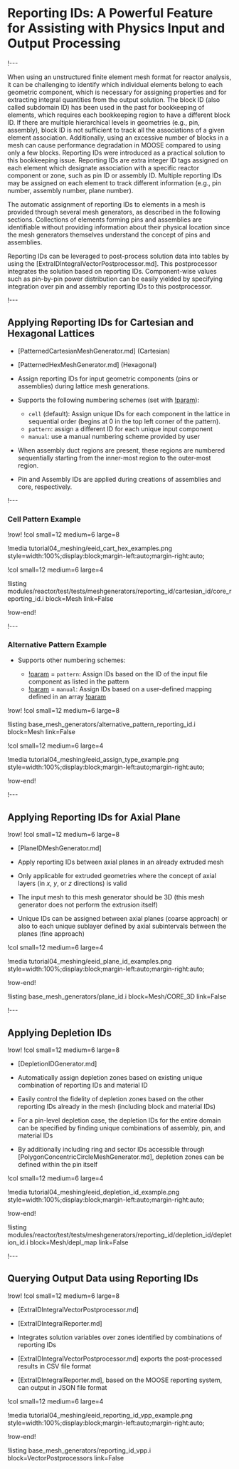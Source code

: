 # Reporting IDs: A Powerful Feature for Assisting with Physics Input and Output Processing

!---

When using an unstructured finite element mesh format for reactor analysis, it can be challenging to identify which individual elements belong to each geometric component, which is necessary for assigning properties and for extracting integral quantities from the output solution. The block ID (also called subdomain ID) has been used in the past for bookkeeping of elements, which requires each bookkeeping region to have a different block ID. If there are multiple hierarchical levels in geometries (e.g., pin, assembly), block ID is not sufficient to track all the associations of a given element association. Additionally, using an excessive number of blocks in a mesh can cause performance degradation in MOOSE compared to using only a few blocks. Reporting IDs were introduced as a practical solution to this bookkeeping issue.  Reporting IDs are extra integer ID tags assigned on each element which designate association with a specific reactor component or zone, such as pin ID or assembly ID. Multiple reporting IDs may be assigned on each element to track different information (e.g., pin number, assembly number, plane number).

The automatic assignment of reporting IDs to elements in a mesh is provided through several mesh generators, as described in the following sections. Collections of elements forming pins and assemblies are identifiable without providing information about their physical location since the mesh generators themselves understand the concept of pins and assemblies.

Reporting IDs can be leveraged to post-process solution data into tables by using the [ExtraIDIntegralVectorPostprocessor.md]. This postprocessor integrates the solution based on reporting IDs. Component-wise values such as pin-by-pin power distribution can be easily yielded by specifying integration over pin and assembly reporting IDs to this postprocessor.

!---

## Applying Reporting IDs for Cartesian and Hexagonal Lattices

- [PatternedCartesianMeshGenerator.md] (Cartesian)
- [PatternedHexMeshGenerator.md] (Hexagonal)

- Assign reporting IDs for input geometric components (pins or assemblies) during lattice mesh generations.
- Supports the following numbering schemes (set with [!param](/Mesh/PatternedHexMeshGenerator/assign_type)):

  - `cell` (default): Assign unique IDs for each component in the lattice in sequential order (begins at 0 in the top left corner of the pattern).
  - `pattern`: assign a different ID for each unique input component
  - `manual`: use a manual numbering scheme provided by user
- When assembly duct regions are present, these regions are numbered sequentially starting from the inner-most region to the outer-most region.

- Pin and Assembly IDs are applied during creations of assemblies and core, respectively.

!---

### Cell Pattern Example

!row!
!col small=12 medium=6 large=8

!media tutorial04_meshing/eeid_cart_hex_examples.png
       style=width:100%;display:block;margin-left:auto;margin-right:auto;

!col small=12 medium=6 large=4

!listing modules/reactor/test/tests/meshgenerators/reporting_id/cartesian_id/core_reporting_id.i
         block=Mesh
         link=False

!row-end!

!---

### Alternative Pattern Example

- Supports other numbering schemes:

  - [!param](/Mesh/PatternedHexMeshGenerator/assign_type) = `pattern`: Assign IDs based on the ID of the input file component as listed in the pattern
  - [!param](/Mesh/PatternedHexMeshGenerator/assign_type) = `manual`: Assign IDs based on a user-defined mapping defined in an array [!param](/Mesh/PatternedHexMeshGenerator/id_pattern)

!row!
!col small=12 medium=6 large=8

!listing base_mesh_generators/alternative_pattern_reporting_id.i
         block=Mesh
         link=False

!col small=12 medium=6 large=4

!media tutorial04_meshing/eeid_assign_type_example.png
       style=width:100%;display:block;margin-left:auto;margin-right:auto;

!row-end!

!---

## Applying Reporting IDs for Axial Plane

!row!
!col small=12 medium=6 large=8

- [PlaneIDMeshGenerator.md]

- Apply reporting IDs between axial planes in an already extruded mesh

- Only applicable for extruded geometries where the concept of axial layers (in $x$, $y$, or $z$ directions) is valid
- The input mesh to this mesh generator should be 3D (this mesh generator does not perform the extrusion itself)
- Unique IDs can be assigned between axial planes (coarse approach) or also to each unique sublayer defined by axial subintervals between the planes (fine approach)

!col small=12 medium=6 large=4

!media tutorial04_meshing/eeid_plane_id_examples.png
       style=width:100%;display:block;margin-left:auto;margin-right:auto;

!row-end!

!listing base_mesh_generators/plane_id.i
         block=Mesh/CORE_3D
         link=False

!---

## Applying Depletion IDs

!row!
!col small=12 medium=6 large=8

- [DepletionIDGenerator.md]

- Automatically assign depletion zones based on existing unique combination of reporting IDs and material ID
- Easily control the fidelity of depletion zones based on the other reporting IDs already in the mesh (including block and material IDs)

- For a pin-level depletion case, the depletion IDs for the entire domain can be specified by finding unique combinations of assembly, pin, and material IDs
- By additionally including ring and sector IDs accessible through [PolygonConcentricCircleMeshGenerator.md], depletion zones can be defined within the pin itself

!col small=12 medium=6 large=4

!media tutorial04_meshing/eeid_depletion_id_example.png
       style=width:100%;display:block;margin-left:auto;margin-right:auto;

!row-end!

!listing modules/reactor/test/tests/meshgenerators/reporting_id/depletion_id/depletion_id.i
         block=Mesh/depl_map
         link=False

!---

## Querying Output Data using Reporting IDs

!row!
!col small=12 medium=6 large=8

- [ExtraIDIntegralVectorPostprocessor.md]
- [ExtraIDIntegralReporter.md]

- Integrates solution variables over zones identified by combinations of reporting IDs

- [ExtraIDIntegralVectorPostprocessor.md] exports the post-processed results in CSV file format
- [ExtraIDIntegralReporter.md], based on the MOOSE reporting system, can output in JSON file format

!col small=12 medium=6 large=4

!media tutorial04_meshing/eeid_reporting_id_vpp_example.png
       style=width:100%;display:block;margin-left:auto;margin-right:auto;

!row-end!

!listing base_mesh_generators/reporting_id_vpp.i
         block=VectorPostprocessors
         link=False
